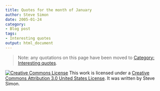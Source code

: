 ```yaml
---
title: Quotes for the month of January
author: Steve Simon
date: 2005-01-24
category:
- Blog post
tags:
- Interesting quotes
output: html_document
---
```

> Note: any quotations on this page have been moved to [Category:
> Interesting quotes](../quote/InterestingQuotes.asp).

[![Creative Commons
License](http://i.creativecommons.org/l/by/3.0/us/80x15.png)](http://creativecommons.org/licenses/by/3.0/us/)
This work is licensed under a [Creative Commons Attribution 3.0 United
States License](http://creativecommons.org/licenses/by/3.0/us/). It was
written by Steve Simon.

